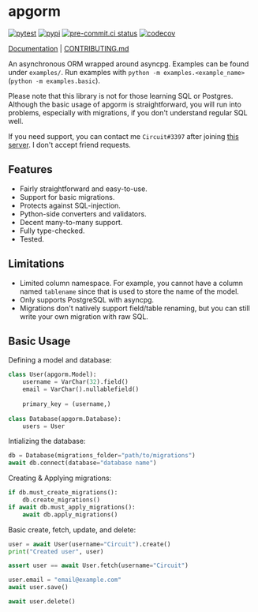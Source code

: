 # apgorm
[![pytest](https://github.com/TrigonDev/apgorm/actions/workflows/pytest.yml/badge.svg)](https://github.com/TrigonDev/apgorm/actions/workflows/pytest.yml)
[![pypi](https://github.com/TrigonDev/apgorm/actions/workflows/pypi.yml/badge.svg)](https://pypi.org/project/apgorm)
[![pre-commit.ci status](https://results.pre-commit.ci/badge/github/TrigonDev/apgorm/main.svg)](https://results.pre-commit.ci/latest/github/TrigonDev/apgorm/main)
[![codecov](https://codecov.io/gh/TrigonDev/apgorm/branch/main/graph/badge.svg?token=LEY276K4NS)](https://codecov.io/gh/TrigonDev/apgorm)

[Documentation](https://github.com/trigondev/apgorm/wiki) | [CONTRIBUTING.md](https://github.com/trigondev/.github/tree/main/CONTRIBUTING.md)

An asynchronous ORM wrapped around asyncpg. Examples can be found under `examples/`. Run examples with `python -m examples.<example_name>` (`python -m examples.basic`).

Please note that this library is not for those learning SQL or Postgres. Although the basic usage of apgorm is straightforward, you will run into problems, especially with migrations, if you don't understand regular SQL well.

If you need support, you can contact me `Circuit#3397` after joining [this server](https://discord.gg/dGAzZDaTS9). I don't accept friend requests.

## Features
 - Fairly straightforward and easy-to-use.
 - Support for basic migrations.
 - Protects against SQL-injection.
 - Python-side converters and validators.
 - Decent many-to-many support.
 - Fully type-checked.
 - Tested.

## Limitations
 - Limited column namespace. For example, you cannot have a column named `tablename` since that is used to store the name of the model.
 - Only supports PostgreSQL with asyncpg.
 - Migrations don't natively support field/table renaming, but you can still write your own migration with raw SQL.

## Basic Usage
Defining a model and database:
```py
class User(apgorm.Model):
    username = VarChar(32).field()
    email = VarChar().nullablefield()
    
    primary_key = (username,)
    
class Database(apgorm.Database):
    users = User
```

Intializing the database:
```py
db = Database(migrations_folder="path/to/migrations")
await db.connect(database="database name")
```

Creating & Applying migrations:
```py
if db.must_create_migrations():
    db.create_migrations()
if await db.must_apply_migrations():
    await db.apply_migrations()
```

Basic create, fetch, update, and delete:
```py
user = await User(username="Circuit").create()
print("Created user", user)

assert user == await User.fetch(username="Circuit")

user.email = "email@example.com"
await user.save()

await user.delete()
```

